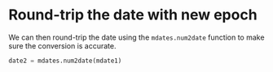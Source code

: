 # Round-trip the date with new epoch

We can then round-trip the date using the `mdates.num2date` function to make sure the conversion is accurate.

```python
date2 = mdates.num2date(mdate1)
```
